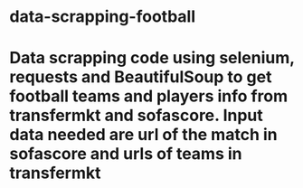 # data-scrapping-football
# Data scrapping code using selenium, requests and BeautifulSoup to get football teams and players info from transfermkt and sofascore. Input data needed are url of the match in sofascore and urls of teams in transfermkt
